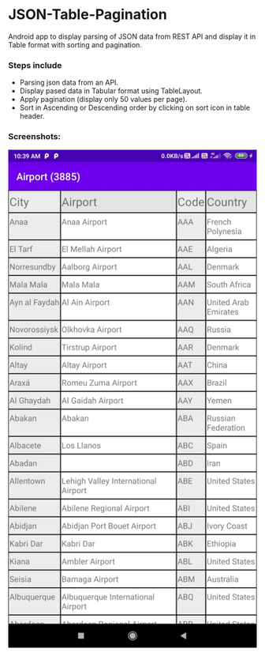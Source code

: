 # JSON-Table-Pagination
Android app to display parsing of JSON data from REST API and display it in Table format with sorting and pagination.

### Steps include
- Parsing json data from an API.
- Display pased data in Tabular format using TableLayout.
- Apply pagination (display only 50 values per page).
- Sort in Ascending or Descending order by clicking on sort icon in table header.

### Screenshots: 

![table.png](screenshots/ss-2.png)
